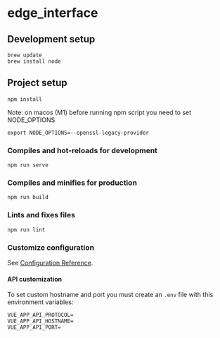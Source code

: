 # edge_interface

## Development setup

```
brew update
brew install node
```

## Project setup
```
npm install
```

Note: on macos (M1) before running npm script you need to set NODE_OPTIONS 
```
export NODE_OPTIONS=--openssl-legacy-provider
```

### Compiles and hot-reloads for development
```
npm run serve
```

### Compiles and minifies for production
```
npm run build
```

### Lints and fixes files
```
npm run lint
```

### Customize configuration
See [Configuration Reference](https://cli.vuejs.org/config/).

#### API customization
To set custom hostname and port you must create an `.env` file with this environment variables:
```
VUE_APP_API_PROTOCOL=
VUE_APP_API_HOSTNAME=
VUE_APP_API_PORT=
```
